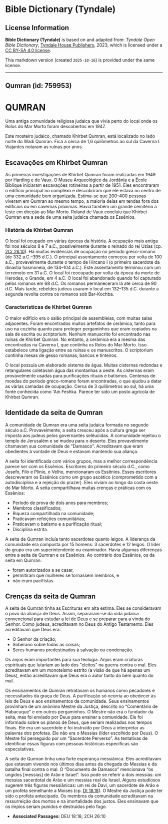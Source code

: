 # Bible Dictionary (Tyndale)

## License Information

**Bible Dictionary (Tyndale)** is based on and adapted from: _Tyndale Open Bible Dictionary_, [Tyndale House Publishers](https://tyndaleopenresources.com/), 2023, which is licensed under a [CC BY-SA 4.0 license](https://creativecommons.org/licenses/by-sa/4.0/legalcode.en).

This markdown version (created `2025-10-16`) is provided under the same license.



--------------------------------

## Qumran (id: 759953)

QUMRAN
======

Uma antiga comunidade religiosa judaica que vivia perto do local onde os Rolos do Mar Morto foram descobertos em 1947\.

Este mosteiro judaico, chamado Khirbet Qumran, está localizado no lado norte do Wadi Qumran. Fica a cerca de 1,6 quilômetros ao sul da Caverna I. Viajantes notaram as ruínas por anos.

Escavações em Khirbet Qumran
----------------------------

As primeiras investigações de Khirbet Qumran foram realizadas em 1949 por Harding e de Vaux. O Museu Arqueológico da Jordânia e a École Biblique iniciaram escavações rotineiras a partir de 1951\. Eles encontraram o edifício principal no complexo e descobriram que ele estava no centro de uma comunidade bem organizada. Estima\-se que 200–400 pessoas viveram em Qumran ao mesmo tempo, a maioria delas em tendas fora dos edifícios ou em cavernas próximas. Havia também um grande cemitério a leste em direção ao Mar Morto. Roland de Vaux concluiu que Khirbet Qumran era a sede de uma seita judaica chamada os Essênios.

### História de Khirbet Qumran

O local foi ocupado em várias épocas da história. A ocupação mais antiga foi nos séculos 8 e 7 a.C., possivelmente durante o reinado do rei Uzias (cp. [2Cr 26\.10](https://ref.ly/2Chr26:10)). Há muitas evidências de ocupação no período greco\-romano (de 332 a.C.–395 d.C.). O principal assentamento começou por volta de 100 a.C., provavelmente durante o tempo de Hircano I (o primeiro sacerdote da dinastia hasmoneia, de 134–104 a.C.). Este assentamento terminou com um terremoto em 31 a.C. O local foi reocupado por volta da época da morte de Herodes, o Grande, em 4 a.C. O local foi abandonado quando foi capturado pelos romanos em 68 d.C. Os romanos permaneceram lá até cerca de 90 d.C. Mais tarde, rebeldes judeus usaram o local em 132–135 d.C. durante a segunda revolta contra os romanos sob Bar\-Kochba.

### Características de Khirbet Qumran

O maior edifício era o salão principal de assembleias, com muitas salas adjacentes. Foram encontrados muitos artefatos de cerâmica, tanto para uso na cozinha quanto para proteger pergaminhos que eram copiados na sala de escrita ou scriptorium. Nenhum manuscrito foi encontrado nas ruínas de Khirbet Qumran. No entanto, a cerâmica era a mesma das encontradas na Caverna I, que continha os Rolos do Mar Morto. Isso estabelece uma ligação entre as ruínas e os manuscritos. O scriptorium continha mesas de gesso romanas, bancos e tinteiros.

O local possuía um elaborado sistema de água. Muitas cisternas redondas e retangulares coletavam água das montanhas a oeste. As cisternas eram provavelmente usadas para purificações rituais e batismos. Centenas de moedas do período greco\-romano foram encontradas, o que ajudou a datar as várias camadas de ocupação. Cerca de 3 quilômetros ao sul, há uma fonte conhecida como 'Ain Feshka. Parece ter sido um posto agrícola de Khirbet Qumran.

Identidade da seita de Qumran
-----------------------------

A comunidade de Qumran era uma seita judaica formada no segundo século a.C. Provavelmente, a seita cresceu após a cultura grega ser imposta aos judeus pelos governantes selêucidas. A comunidade rejeitou o templo de Jerusalém e se mudou para o deserto. Eles provavelmente chamavam sua comunidade de "Damasco". Acreditavam que eram obedientes à vontade de Deus e estavam mantendo sua aliança.

A seita foi identificada com vários grupos, mas a melhor correspondência parece ser com os Essênios. Escritores do primeiro século d.C., como Josefo, Filo e Plínio, o Velho, mencionaram os Essênios. Esses escritores descreveram os Essênios como um grupo ascético (comprometido com a autodisciplina e a rejeição do prazer). Eles viviam ao longo da costa oeste do Mar Morto. A seita compartilhava muitas crenças e práticas com os Essênios:

* Período de prova de dois anos para membros;
* Membros classificados;
* Riqueza compartilhada na comunidade;
* Praticavam refeições comunitárias;
* Praticavam o batismo e a purificação ritual;
* Disciplina estrita.

A seita de Qumran incluía tanto sacerdotes quanto leigos. A liderança da comunidade era composta por 15 homens: 3 sacerdotes e 12 leigos. O líder do grupo era um superintendente ou examinador. Havia algumas diferenças entre a seita de Qumran e os Essênios. Ao contrário dos Essênios, os da seita em Qumran:

* foram autorizados a se casar,
* permitiram que mulheres se tornassem membros, e
* não eram pacifistas.

Crenças da seita de Qumran
--------------------------

A seita de Qumran tinha as Escrituras em alta estima. Eles se consideravam o povo da aliança de Deus. Assim, separaram\-se da vida judaica convencional para estudar a lei de Deus e se preparar para a vinda do Senhor. Como judeus, acreditavam no Deus do Antigo Testamento. Eles acreditavam que Deus era:

* O Senhor da criação;
* Soberano sobre todas as coisas;
* Seres humanos predestinados à salvação ou condenação.

Os anjos eram importantes para sua teologia. Anjos eram criaturas espirituais que lutariam ao lado dos "eleitos" na guerra contra o mal. Eles acreditavam em um monoteísmo estrito (a visão de que há apenas um Deus), então acreditavam que Deus era o autor tanto do bem quanto do mal.

Os ensinamentos de Qumran retratavam os humanos como pecadores e necessitados da graça de Deus. A purificação só ocorria ao obedecer às leis de Deus e aos ensinamentos da comunidade. Seus ensinamentos provinham de um anônimo Mestre da Justiça, descrito no “Comentário de Habacuque” e em outros pergaminhos. O Mestre não era o fundador da seita, mas foi enviado por Deus para ensinar a comunidade. Ele foi informado sobre os planos de Deus, que seriam realizados nos tempos finais. Ele era um sacerdote e foi instruído por Deus a interpretar as palavras dos profetas. Ele não era o Messias (líder escolhido por Deus). O Mestre foi perseguido por um “Sacerdote Perverso”. As tentativas de identificar essas figuras com pessoas históricas específicas são especulativas.

A seita de Qumran tinha uma forte esperança messiânica. Eles acreditavam que estavam vivendo nos últimos dias antes da chegada do Messias e da batalha final contra o mal. O “Documento de Damasco” mencionava “os ungidos \[messias] de Arão e Israel”. Isso pode se referir a dois messias: um messias sacerdotal de Arão e um messias real de Israel. Alguns estudiosos sugerem três figuras messiânicas: um rei de Davi, um sacerdote de Arão e um profeta semelhante a Moisés (cp. [Dt 18\.18](https://ref.ly/Deut18:18)). O Mestre da Justiça pode ter sido o profeta antecipado. Os membros da comunidade acreditavam na ressurreição dos mortos e na imortalidade dos justos. Eles ensinavam que os ímpios seriam punidos e destruídos pelo fogo.

* **Associated Passages:** DEU 18:18; 2CH 26:10

